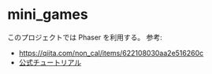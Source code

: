 # mini_games

このプロジェクトでは Phaser を利用する。
参考:

- https://qiita.com/non_cal/items/622108030aa2e516260c
- [公式チュートリアル](https://phaser.io/tutorials/making-your-first-phaser-3-game)
